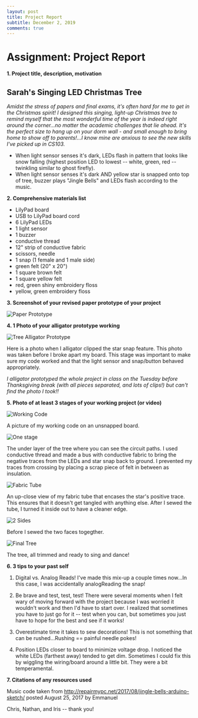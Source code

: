 ```yaml
---
layout: post
title: Project Report
subtitle: December 2, 2019
comments: true
---
```


# Assignment: Project Report

**1. Project title, description, motivation**

## Sarah's Singing LED Christmas Tree
    
*Amidst the stress of papers and final exams, it's often hard for me to get in the Christmas spirit!*
*I designed this singing, light-up Christmas tree to remind myself that the most wonderful time of the year is indeed right around the corner...no matter the academic challenges that lie ahead.*
*It's the perfect size to hang up on your dorm wall - and small enough to bring home to show off to parents!...I know mine are anxious to see the new skills I've picked up in CS103.*
* When light sensor senses it's dark, LEDs flash in pattern that looks like snow falling (highest position LED to lowest -- white, green, red -- twinkling similar to ghost firefly).
* When light sensor senses it's dark AND yellow star is snapped onto top of tree, buzzer plays "Jingle Bells" and LEDs flash according to the music.

**2. Comprehensive materials list**
* LilyPad board
* USB to LilyPad board cord
* 6 LilyPad LEDs
* 1 light sensor
* 1 buzzer
* conductive thread
* 12" strip of conductive fabric
* scissors, needle
* 1 snap (1 female and 1 male side)
* green felt (20" x 20")
* 1 square brown felt
* 1 square yellow felt
* red, green shiny embroidery floss
* yellow, green embroidery floss
    
**3. Screenshot of your revised paper prototype of your project**

![Paper Prototype](https://ephsarah.github.io/img/finaltreeproto.jpg)

**4. 1 Photo of your alligator prototype working**

![Tree Alligator Prototype](https://ephsarah.github.io/img/aligatortree.JPG)

Here is a photo when I alligator clipped the star snap feature. This photo was taken before I broke apart my board. This stage was important to make sure my code worked and that the light sensor and snap/button behaved appropriately.

*I alligator prototyped the whole project in class on the Tuesday before Thanksgiving break (with all pieces separated, and lots of clips!) but can't find the photo I took!!*

**5. Photo of at least 3 stages of your working project (or video)**

![Working Code](https://ephsarah.github.io/img/workingcode.JPG)

A picture of my working code on an unsnapped board.

![One stage](https://ephsarah.github.io/img/1stage.JPG)

The under layer of the tree where you can see the circuit paths. I used conductive thread and made a bus with conductive fabric to bring the negative traces from the LEDs and star snap back to ground. I prevented my traces from crossing by placing a scrap piece of felt in between as insulation.

![Fabric Tube](https://ephsarah.github.io/img/fabrictube.JPG)

An up-close view of my fabric tube that encases the star's positive trace. This ensures that it doesn't get tangled with anything else. After I sewed the tube, I turned it inside out to have a cleaner edge.

![2 Sides](https://ephsarah.github.io/img/2sidestree.JPG)

Before I sewed the two faces togegther.

![Final Tree](https://ephsarah.github.io/img/finaltree.JPG)

The tree, all trimmed and ready to sing and dance!

**6. 3 tips to your past self**
    
1. Digital vs. Analog Reads! I've made this mix-up a couple times now...In this case, I was accidentally analogReading the snap!

2. Be brave and test, test, test! There were several moments when I felt wary of moving forward with the project because I was worried it wouldn't work and then I'd have to start over. I realized that sometimes you have to just go for it -- test when you can, but sometimes you just have to hope for the best and see if it works!

3. Overestimate time it takes to sew decorations! This is not something that can be rushed...Rushing == painful needle pokes!

4. Position LEDs closer to board to minimize voltage drop. I noticed the white LEDs (farthest away) tended to get dim. Sometimes I could fix this by wiggling the wiring/board around a little bit. They were a bit temperamental.


**7. Citations of any resources used**

Music code taken from http://repairmypc.net/2017/08/jingle-bells-arduino-sketch/
posted August 25, 2017 by Emmanuel

Chris, Nathan, and Iris -- thank you!

